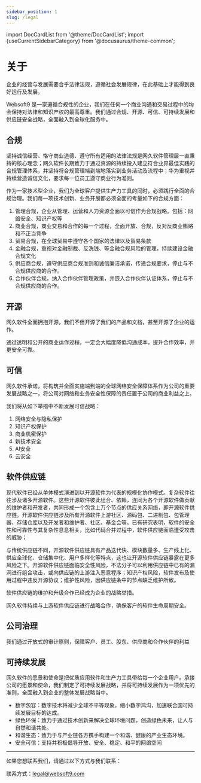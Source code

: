 ```yaml
---
sidebar_position: 1
slug: /legal
---
```


import DocCardList from '@theme/DocCardList';
import {useCurrentSidebarCategory} from '@docusaurus/theme-common';

# 关于

企业的经营与发展需要合乎法律法规，遵循社会发展规律，在此基础上才能得到良好运行及发展。

Websoft9 是一家遵循合规性的企业，我们在任何一个商业沟通和交易过程中的均会保持对法律和知识产权的最高尊重。我们通过合规、开源、可信、可持续发展和供应链安全战略，全面融入到全球化服务中。


<DocCardList items={useCurrentSidebarCategory().items}/>


## 合规

坚持诚信经营、恪守商业道德、遵守所有适用的法律法规是网久软件管理层一直秉持的核心理念；网久软件长期致力于通过资源的持续投入建立符合业界最佳实践的合规管理体系，并坚持将合规管理端到端地落实到业务活动及流程中；华为重视并持续营造诚信文化，要求每一位员工遵守商业行为准则。

作为一家技术型企业，我们为全球客户提供生产力工具的同时，必须践行全面的合规治理。我们每一项技术创新、业务开展都必须全面的考量如下的合规方面：

1. 管理合规，企业从管理、运营和人力资源全面以可信作为合规战略。包括：网络安全、知识产权等
2. 商业合规，商业交易和合作的每一个过程，全面开放、合规，反对反商业贿赂和不正当竞争
3. 贸易合规，在全球贸易中遵守各个国家的法律以及贸易条款
4. 金融合规，重视对金融制裁、反洗钱、等金融合规风险的管理，持续建设金融合规文化
5. 供应商合规，遵守供应商合规准则和诚信廉洁承诺，传递合规要求，停止与不合规供应商的合作。
6. 合作伙伴合规，纳入合作伙伴管理政策，并嵌入合作伙伴认证体系，停止与不合规供应商的合作。

## 开源

网久软件全面拥抱开源，我们不但开源了我们的产品和文档，甚至开源了企业的运作。  

通过透明和公开的商业运作过程，一定会大幅度降低沟通成本，提升合作效率，并更安全可靠。

## 可信

网久软件承诺，将构筑并全面实施端到端的全球网络安全保障体系作为公司的重要发展战略之一，将公司对网络和业务安全性保障的责任置于公司的商业利益之上。  

我们将从如下举措中不断发展可信战略：  

1. 网络安全与隐私保护
2. 知识产权保护
3. 商业机密保护
4. 新技术安全
5. AI安全
6. 云安全

## 软件供应链

现代软件已经从单体模式演进到以开源软件为代表的规模化协作模式。复杂软件往往涉及诸多开源软件。这些开源软件彼此组合、依赖，连同为各个开源软件做贡献的维护者和开发者，共同形成一个包含上万个节点的供应关系网络，即开源软件供应链。开源软件供应链涉及所有开源软件上游社区、源码包、二进制包、包管理器、存储仓库以及开发者和维护者、社区、基金会等。已有研究表明，软件的安全性和可靠性与其复杂性息息相关，比如代码合并过程中，软件供应链面临遭受攻击的威胁；

与传统供应链不同，开源软件供应链具有产品迭代快、模块数量多、生产线上化、供应全球化、仓储集中化、用户多样化等特点，这也让开源软件供应链暴露在更多风险之下。开源软件供应链面临安全性风险，不法分子可以利用供应链中已有的漏洞进行组合攻击，或向供应链的上游注入恶意程序；知识产权风险，软件发布及使用过程中违反开源协议；维护性风险，因供应链条中的节点缺乏维护所致。

软件供应链的维护和升级合作已经成为企业的战略举措。  

网久软件持续与上游软件供应链进行战略合作，确保客户的软件生命周期安全。  

## 公司治理

我们通过开放式的审计原则，保障客户、员工、股东、供应商和合作伙伴的利益

## 可持续发展

网久软件的愿景和使命是把优质应用软件和生产力工具带给每一个企业用户。承接公司的愿景和使命，我们制定了可持续发展战略，并将可持续发展作为一项优先的准则，全面融入到企业的整体发展战略当中。

* 数字包容：数字技术将减少全球不平等现象，缩小数字鸿沟，加速联合国可持续发展目标的达成。
* 绿色环保：致力于通过技术创新来解决全球环境问题，创造绿色未来，让人与自然和谐共处。
* 和谐生态：致力于与产业链各方携手构建一个和谐、健康的产业生态环境。
* 安全可信：支持并积极倡导开放、安全、稳定、和平的网络空间

---

如果您想联系我们，请通过以下方式与我们联系：

联系方式：legal@websoft9.com